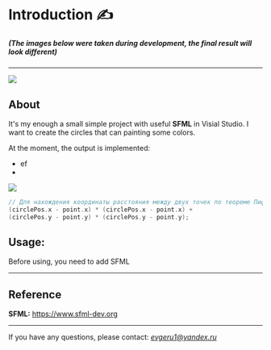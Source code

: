 # Introduction :writing_hand:
##### (The images below were taken during development, the final result will look different)
___

![](http://g.recordit.co/9p38ObLlFy.gif)
## About
It's my enough a small simple project with useful **SFML** in Visial Studio. I want to create the circles that can painting some colors.


At the moment, the output is implemented:

+ ef
+


![](https://wikimedia.org/api/rest_v1/media/math/render/svg/7ef0a5a4b8ab98870ae5d6d7c7b4dfe3fb6612e2)



```C++
// Для нахождения координаты расстояния между двух точек по теореме Пифарора 
(circlePos.x - point.x) * (circlePos.x - point.x) + 
(circlePos.y - point.y) * (circlePos.y - point.y);
```

## Usage:
Before using, you need to add SFML
___
## Reference

**SFML:**
https://www.sfml-dev.org

___
If you have any questions, please contact: *evgeru1@yandex.ru*
